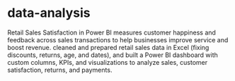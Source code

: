 # data-analysis
Retail Sales Satisfaction in Power BI measures customer happiness and feedback across sales transactions to help businesses improve service and boost revenue.
cleaned and prepared retail sales data in Excel (fixing discounts, returns, age, and dates), and built a Power BI dashboard with custom columns, KPIs, and visualizations to analyze sales, customer satisfaction, returns, and payments.

